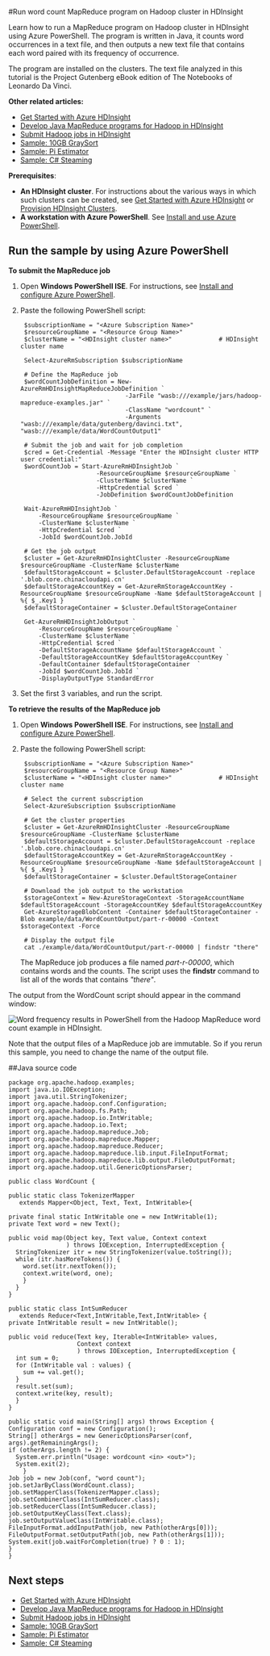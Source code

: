 <properties
	pageTitle="Hadoop MapReduce word count example in HDInsight | Windows Azure"
	description="Run a MapReduce word count example on a Hadoop cluster in HDInsight. The program, written in Java, counts word occurrences in a text file."
	editor="cgronlun"
	manager="paulettm"
	services="hdinsight"
	documentationCenter=""
	tags="azure-portal"
	authors="mumian"/>

<tags
	ms.service="hdinsight"
	ms.date="10/15/2015"
	wacn.date=""/>

#Run word count MapReduce program on Hadoop cluster in HDInsight

Learn how to run a MapReduce program on Hadoop cluster in HDInsight using Azure PowerShell. The program is written in Java, it counts word occurrences in a text file, and then outputs a new text file that contains each word paired with its frequency of occurrence. 

The program are installed on the clusters. The text file analyzed in this tutorial is the Project Gutenberg eBook edition of The Notebooks of Leonardo Da Vinci.
<!-- deleted by customization

> [AZURE.NOTE] The steps in this document require a Windows client. For steps on using the word count example from a Linux, OS X, or Unix client, with a Linux-based HDInsight cluster, see [Use MapReduce with Hadoop on HDInsight with SSH](/documentation/articles/hdinsight-hadoop-use-mapreduce-ssh) or [Use MapReduce with Hadoop on HDInsight using Curl](/documentation/articles/hdinsight-hadoop-use-mapreduce-curl).
-->

**Other related articles:**

* [Get Started with Azure HDInsight][hdinsight-get-started]
* [Develop Java MapReduce programs for Hadoop in HDInsight](/documentation/articles/hdinsight-develop-deploy-java-mapreduce)
* [Submit Hadoop jobs in HDInsight](/documentation/articles/hdinsight-submit-hadoop-jobs-programmatically)
* [Sample: 10GB GraySort][hdinsight-sample-10gb-graysort]
* [Sample: Pi Estimator][hdinsight-sample-pi-estimator]
* [Sample: C# Steaming][hdinsight-sample-cs-streaming]

**Prerequisites**:

- **An HDInsight cluster**. For instructions about the various ways in which such clusters can be created, see [Get Started with Azure HDInsight][hdinsight-get-started] or [Provision HDInsight Clusters](/documentation/articles/hdinsight-provision-clusters).
- **A workstation with Azure PowerShell**. See [Install and use Azure PowerShell](/documentation/articles/install-configure-powershell).

<!-- keep by customization: begin -->
<a id="run-sample"></a>
<!-- keep by customization: end -->
## Run the sample by using Azure PowerShell

**To submit the MapReduce job**

1. Open **Windows PowerShell ISE**. For instructions, see [Install and configure Azure PowerShell][powershell-install-configure].
2. Paste the following PowerShell script:

		$subscriptionName = "<Azure Subscription Name>"
		$resourceGroupName = "<Resource Group Name>"
		$clusterName = "<HDInsight cluster name>"             # HDInsight cluster name
		
		Select-AzureRmSubscription $subscriptionName
		
		# Define the MapReduce job
		$wordCountJobDefinition = New-AzureRmHDInsightMapReduceJobDefinition `
									-JarFile "wasb:///example/jars/hadoop-mapreduce-examples.jar" `
									-ClassName "wordcount" `
									-Arguments "wasb:///example/data/gutenberg/davinci.txt", "wasb:///example/data/WordCountOutput1"
		
		# Submit the job and wait for job completion
		$cred = Get-Credential -Message "Enter the HDInsight cluster HTTP user credential:" 
		$wordCountJob = Start-AzureRmHDInsightJob `
							-ResourceGroupName $resourceGroupName `
							-ClusterName $clusterName `
							-HttpCredential $cred `
							-JobDefinition $wordCountJobDefinition 
		
		Wait-AzureRmHDInsightJob `
			-ResourceGroupName $resourceGroupName `
			-ClusterName $clusterName `
			-HttpCredential $cred `
			-JobId $wordCountJob.JobId 
		
		# Get the job output
		$cluster = Get-AzureRmHDInsightCluster -ResourceGroupName $resourceGroupName -ClusterName $clusterName
		$defaultStorageAccount = $cluster.DefaultStorageAccount -replace '.blob.core.chinacloudapi.cn'
		$defaultStorageAccountKey = Get-AzureRmStorageAccountKey -ResourceGroupName $resourceGroupName -Name $defaultStorageAccount |  %{ $_.Key1 }
		$defaultStorageContainer = $cluster.DefaultStorageContainer
		
		Get-AzureRmHDInsightJobOutput `
			-ResourceGroupName $resourceGroupName `
			-ClusterName $clusterName `
			-HttpCredential $cred `
			-DefaultStorageAccountName $defaultStorageAccount `
			-DefaultStorageAccountKey $defaultStorageAccountKey `
			-DefaultContainer $defaultStorageContainer  `
			-JobId $wordCountJob.JobId `
			-DisplayOutputType StandardError

3. Set the first 3 variables, and run the script.
		
**To retrieve the results of the MapReduce job**

1. Open **Windows PowerShell ISE**. For instructions, see [Install and configure Azure PowerShell][powershell-install-configure].
2. Paste the following PowerShell script:

		$subscriptionName = "<Azure Subscription Name>"
		$resourceGroupName = "<Resource Group Name>"
		$clusterName = "<HDInsight cluster name>"             # HDInsight cluster name

		# Select the current subscription
		Select-AzureSubscription $subscriptionName
		
		# Get the cluster properties
		$cluster = Get-AzureRmHDInsightCluster -ResourceGroupName $resourceGroupName -ClusterName $clusterName
		$defaultStorageAccount = $cluster.DefaultStorageAccount -replace '.blob.core.chinacloudapi.cn'
		$defaultStorageAccountKey = Get-AzureRmStorageAccountKey -ResourceGroupName $resourceGroupName -Name $defaultStorageAccount |  %{ $_.Key1 }
		$defaultStorageContainer = $cluster.DefaultStorageContainer
		
		# Download the job output to the workstation
		$storageContext = New-AzureStorageContext -StorageAccountName $defaultStorageAccount -StorageAccountKey $defaultStorageAccountKey 
		Get-AzureStorageBlobContent -Container $defaultStorageContainer -Blob example/data/WordCountOutput/part-r-00000 -Context $storageContext -Force
		
		# Display the output file
		cat ./example/data/WordCountOutput/part-r-00000 | findstr "there"

	The MapReduce job produces a file named *part-r-00000*, which contains words and the counts. The script uses the **findstr** command to list all of the words that contains *"there"*.

The output from the WordCount script should appear in the command window:

![Word frequency results in PowerShell from the Hadoop MapReduce word count example in HDInsight.][image-hdi-sample-wordcount-output]

Note that the output files of a MapReduce job are immutable. So if you rerun this sample, you need to change the name of the output file.

<!-- keep by customization: begin -->
<a id="java-code"></a>
<!-- keep by customization: end -->
##Java source code

	package org.apache.hadoop.examples;
	import java.io.IOException;
	import java.util.StringTokenizer;
	import org.apache.hadoop.conf.Configuration;
	import org.apache.hadoop.fs.Path;
	import org.apache.hadoop.io.IntWritable;
	import org.apache.hadoop.io.Text;
	import org.apache.hadoop.mapreduce.Job;
	import org.apache.hadoop.mapreduce.Mapper;
	import org.apache.hadoop.mapreduce.Reducer;
	import org.apache.hadoop.mapreduce.lib.input.FileInputFormat;
	import org.apache.hadoop.mapreduce.lib.output.FileOutputFormat;
	import org.apache.hadoop.util.GenericOptionsParser;

	public class WordCount {

  	public static class TokenizerMapper
       extends Mapper<Object, Text, Text, IntWritable>{

    private final static IntWritable one = new IntWritable(1);
    private Text word = new Text();

    public void map(Object key, Text value, Context context
                    ) throws IOException, InterruptedException {
      StringTokenizer itr = new StringTokenizer(value.toString());
      while (itr.hasMoreTokens()) {
        word.set(itr.nextToken());
        context.write(word, one);
      	}
      }
  	}

  	public static class IntSumReducer
       extends Reducer<Text,IntWritable,Text,IntWritable> {
    private IntWritable result = new IntWritable();

    public void reduce(Text key, Iterable<IntWritable> values,
                       Context context
                       ) throws IOException, InterruptedException {
      int sum = 0;
      for (IntWritable val : values) {
        sum += val.get();
      }
      result.set(sum);
      context.write(key, result);
      }
  	}

  	public static void main(String[] args) throws Exception {
    Configuration conf = new Configuration();
    String[] otherArgs = new GenericOptionsParser(conf, args).getRemainingArgs();
    if (otherArgs.length != 2) {
      System.err.println("Usage: wordcount <in> <out>");
      System.exit(2);
    	}
    Job job = new Job(conf, "word count");
    job.setJarByClass(WordCount.class);
    job.setMapperClass(TokenizerMapper.class);
    job.setCombinerClass(IntSumReducer.class);
    job.setReducerClass(IntSumReducer.class);
    job.setOutputKeyClass(Text.class);
    job.setOutputValueClass(IntWritable.class);
    FileInputFormat.addInputPath(job, new Path(otherArgs[0]));
    FileOutputFormat.setOutputPath(job, new Path(otherArgs[1]));
    System.exit(job.waitForCompletion(true) ? 0 : 1);
  	}
  	}

<!-- keep by customization: begin -->
<a id="next-steps"></a>
<!-- keep by customization: end -->
## Next steps

* [Get Started with Azure HDInsight][hdinsight-get-started]
* [Develop Java MapReduce programs for Hadoop in HDInsight](/documentation/articles/hdinsight-develop-deploy-java-mapreduce)
* [Submit Hadoop jobs in HDInsight](/documentation/articles/hdinsight-submit-hadoop-jobs-programmatically)
* [Sample: 10GB GraySort][hdinsight-sample-10gb-graysort]
* [Sample: Pi Estimator][hdinsight-sample-pi-estimator]
* [Sample: C# Steaming][hdinsight-sample-cs-streaming]

[hdinsight-sample-10gb-graysort]: /documentation/articles/hdinsight-sample-10gb-graysort
[hdinsight-sample-pi-estimator]: /documentation/articles/hdinsight-sample-pi-estimator
[hdinsight-sample-cs-streaming]: /documentation/articles/hdinsight-sample-csharp-streaming


[hdinsight-use-hive]: /documentation/articles/hdinsight-use-hive
[hdinsight-use-pig]: /documentation/articles/hdinsight-use-pig

[hdinsight-get-started]: /documentation/articles/hdinsight-get-started

[powershell-install-configure]: /documentation/articles/install-configure-powershell

[image-hdi-sample-wordcount-output]: ./media/hdinsight-sample-wordcount/HDI.Sample.WordCount.Output.png
